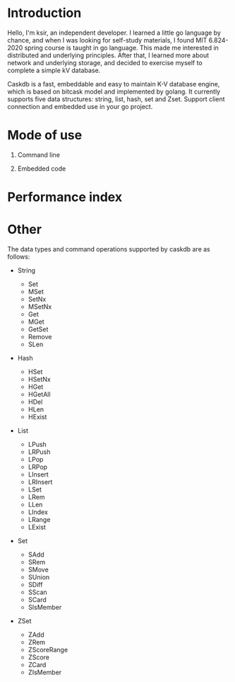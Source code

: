 # Introduction

Hello, I'm ksir, an independent developer. I learned a little go language by chance, and when I was looking for
self-study materials, I found MIT 6.824-2020 spring course is taught in go language. This made me interested in
distributed and underlying principles. After that, I learned more about network and underlying storage, and decided to
exercise myself to complete a simple kV database.

Caskdb is a fast, embeddable and easy to maintain K-V database engine, which is based on bitcask model and implemented
by golang. It currently supports five data structures: string, list, hash, set and Zset. Support client connection and
embedded use in your go project.

# Mode of use

1. Command line

2. Embedded code

# Performance index

# Other

The data types and command operations supported by caskdb are as follows:

- String
    - Set
    - MSet
    - SetNx
    - MSetNx
    - Get
    - MGet
    - GetSet
    - Remove
    - SLen

- Hash
    - HSet
    - HSetNx
    - HGet
    - HGetAll
    - HDel
    - HLen
    - HExist

- List
    - LPush
    - LRPush
    - LPop
    - LRPop
    - LInsert
    - LRInsert
    - LSet
    - LRem
    - LLen
    - LIndex
    - LRange
    - LExist

- Set
    - SAdd
    - SRem
    - SMove
    - SUnion
    - SDiff
    - SScan
    - SCard
    - SIsMember

- ZSet
    - ZAdd
    - ZRem
    - ZScoreRange
    - ZScore
    - ZCard
    - ZIsMember